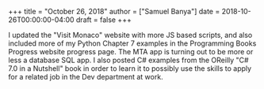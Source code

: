+++
title = "October 26, 2018"
author = ["Samuel Banya"]
date = 2018-10-26T00:00:00-04:00
draft = false
+++

I updated the "Visit Monaco" website with more JS based scripts, and also included more of my Python
Chapter 7 examples in the Programming Books Progress website progress page. The MTA app is turning out
to be more or less a database SQL app. I also posted C# examples from the OReilly "C# 7.0 in a Nutshell"
book in order to learn it to possibly use the skills to apply for a related job in the Dev department at work.